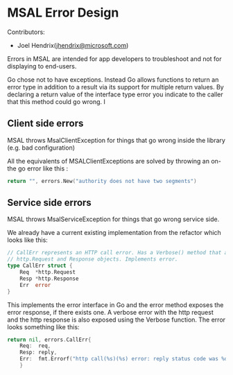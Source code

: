 # MSAL Error Design

Contributors:

- Joel Hendrix(jhendrix@microsoft.com)

Errors in MSAL are intended for app developers to troubleshoot and not for displaying to end-users.

Go chose not to have exceptions. Instead Go allows functions to return an error type in addition to a result via its support for multiple return values. By declaring a return value of the interface type error you indicate to the caller that this method could go wrong. I

## Client side errors

MSAL throws MsalClientException for things that go wrong inside the library (e.g. bad configuration)

All the equivalents of MSALClientExceptions are solved by throwing an on-the go error like this :

``` Go
return "", errors.New("authority does not have two segments")
```

## Service side errors

MSAL throws MsalServiceException for things that go wrong service side.

We already have a current existing implementation from the refactor which looks like this:

``` Go
// CallErr represents an HTTP call error. Has a Verbose() method that allows getting the
// http.Request and Response objects. Implements error.
type CallErr struct {
    Req  *http.Request
    Resp *http.Response
    Err  error
}
```

This implements the error interface in Go and the error method exposes the error response, if there exists one. A verbose error with the http request and the http response is also exposed using the Verbose function.
The error looks something like this:

``` Go
return nil, errors.CallErr{
    Req:  req,
    Resp: reply,
    Err:  fmt.Errorf("http call(%s)(%s) error: reply status code was %d:\n%s", req.URL.String(), req.Method, reply.StatusCode, ErrorResponse), //ErrorResponse is the json body extracted from the http response
    }
```
